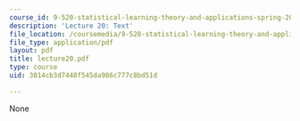 ```yaml
---
course_id: 9-520-statistical-learning-theory-and-applications-spring-2003
description: 'Lecture 20: Text'
file_location: /coursemedia/9-520-statistical-learning-theory-and-applications-spring-2003/3014cb3d7448f545da986c777c8bd51d_lecture20.pdf
file_type: application/pdf
layout: pdf
title: lecture20.pdf
type: course
uid: 3014cb3d7448f545da986c777c8bd51d

---
```

None